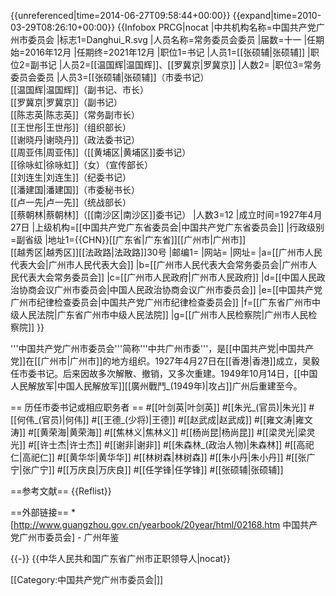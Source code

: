 {{unreferenced|time=2014-06-27T09:58:44+00:00}}
{{expand|time=2010-03-29T08:26:10+00:00}}
{{Infobox PRCG|nocat
|中共机构名称=中国共产党广州市委员会
|标志1=Danghui_R.svg
|人员名称=常务委员会委员
|届数=十一
|任期始=2016年12月
|任期终=2021年12月
|职位1=书记
|人员1=[[张硕辅|张硕辅]]
|职位2=副书记
|人员2=[[温国辉|温国辉]]、[[罗冀京|罗冀京]]
|人数2=
|职位3=常务委员会委员
|人员3=[[张硕辅|张硕辅]]（市委书记）<br />[[温国辉|温国辉]]（副书记、市长）<br />[[罗冀京|罗冀京]]（副书记）<br />[[陈志英|陈志英]]（常务副市长）<br />[[王世彤|王世彤]]（组织部长）<br />[[谢晓丹|谢晓丹]]（政法委书记）<br />[[周亚伟|周亚伟]]（[[黄埔区|黄埔区]]委书记）<br />[[徐咏虹|徐咏虹]]（女）（宣传部长）<br />[[刘连生|刘连生]]（纪委书记）<br />[[潘建国|潘建国]]（市委秘书长）<br />[[卢一先|卢一先]]（统战部长）<br />[[蔡朝林|蔡朝林]]（[[南沙区|南沙区]]委书记）
|人数3=12
|成立时间=1927年4月27日
|上级机构=[[中国共产党广东省委员会|中国共产党广东省委员会]]
|行政级别=副省级 
|地址1={{CHN}}[[广东省|广东省]][[广州市|广州市]]<br />[[越秀区|越秀区]][[法政路|法政路]]30号
|邮编1=
|网站=
|网址=
|a=[[广州市人民代表大会|广州市人民代表大会]]
|b=[[广州市人民代表大会常务委员会|广州市人民代表大会常务委员会]]
|c=[[广州市人民政府|广州市人民政府]]
|d=[[中国人民政治协商会议广州市委员会|中国人民政治协商会议广州市委员会]]
|e=[[中国共产党广州市纪律检查委员会|中国共产党广州市纪律检查委员会]]
|f=[[广东省广州市中级人民法院|广东省广州市中级人民法院]]
|g=[[广州市人民检察院|广州市人民检察院]]
}}

'''中国共产党广州市委员会'''简称'''中共广州市委'''，是[[中国共产党|中国共产党]]在[[广州市|广州市]]的地方组织。1927年4月27日在[[香港|香港]]成立，吴毅任市委书记。后来因故多次解散、撤销，又多次重建。1949年10月14日，[[中国人民解放军|中国人民解放军]][[廣州戰鬥_(1949年)|攻占]]广州后重建至今。

== 历任市委书记或相应职务者 ==
#[[叶剑英|叶剑英]]
#[[朱光_(官员)|朱光]]
#[[何伟_(官员)|何伟]]
#[[王德_(少将)|王德]]
#[[赵武成|赵武成]]
#[[雍文涛|雍文涛]]
#[[黄荣海|黄荣海]]
#[[焦林义|焦林义]]
#[[杨尚昆|杨尚昆]]
#[[梁灵光|梁灵光]]
#[[许士杰|许士杰]]
#[[谢非|谢非]] 
#[[朱森林_(政治人物)|朱森林]]
#[[高祀仁|高祀仁]] 
#[[黄华华|黄华华]]
#[[林树森|林树森]] 
#[[朱小丹|朱小丹]]
#[[张广宁|张广宁]]
#[[万庆良|万庆良]]
#[[任学锋|任学锋]]
#[[张硕辅|张硕辅]]

==参考文献==
{{Reflist}}

==外部链接==
*[http://www.guangzhou.gov.cn/yearbook/20year/html/02168.htm 中国共产党广州市委员会] - 广州年鉴

{{-}}
{{中华人民共和国广东省广州市正职领导人|nocat}}

[[Category:中国共产党广州市委员会|]]